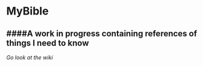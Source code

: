 # MyBible
####A work in progress containing references of things I need to know
---
*Go look at the wiki*
